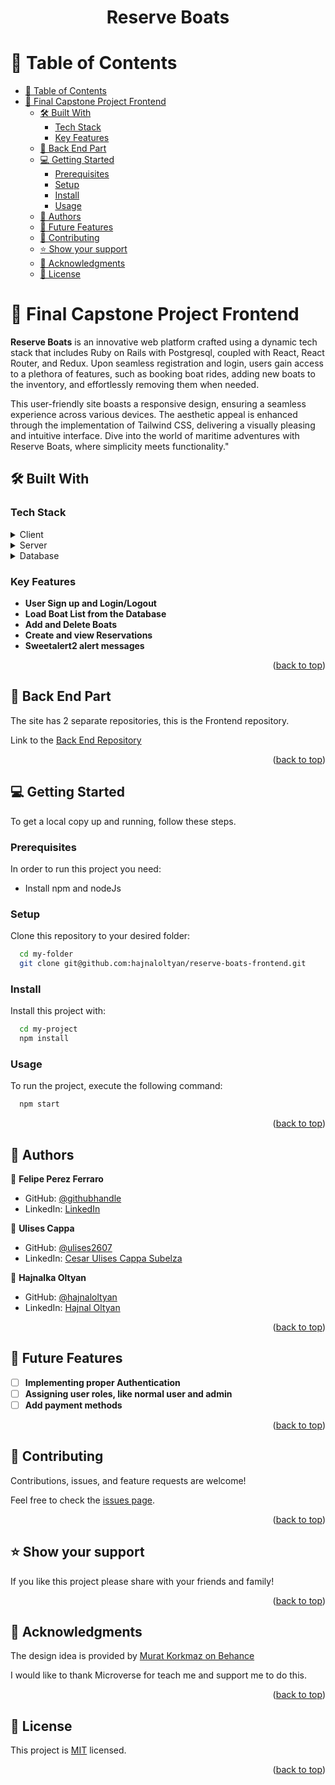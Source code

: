 <a name="readme-top"></a>
<div align="center">

  <h1><b>Reserve Boats</b></h1>

</div>

<!-- TABLE OF CONTENTS -->

# 📗 Table of Contents

- [📗 Table of Contents](#-table-of-contents)
- [📖 Final Capstone Project Frontend ](#-final-capstone-project-frontend-)
  - [🛠 Built With ](#-built-with-)
    - [Tech Stack ](#tech-stack-)
    - [Key Features ](#key-features-)
  - [🚀 Back End Part ](#-back-end-part-)
  - [💻 Getting Started ](#-getting-started-)
    - [Prerequisites](#prerequisites)
    - [Setup](#setup)
    - [Install](#install)
    - [Usage](#usage)
  - [👥 Authors ](#-authors-)
  - [🔭 Future Features ](#-future-features-)
  - [🤝 Contributing ](#-contributing-)
  - [⭐️ Show your support ](#️-show-your-support-)
  - [🙏 Acknowledgments ](#-acknowledgments-)
  - [📝 License ](#-license-)

<!-- PROJECT DESCRIPTION -->

# 📖 Final Capstone Project Frontend <a name="about-project"></a>

**Reserve Boats** is an innovative web platform crafted using a dynamic tech stack that includes Ruby on Rails with Postgresql, coupled with React, React Router, and Redux. Upon seamless registration and login, users gain access to a plethora of features, such as booking boat rides, adding new boats to the inventory, and effortlessly removing them when needed.

This user-friendly site boasts a responsive design, ensuring a seamless experience across various devices. The aesthetic appeal is enhanced through the implementation of Tailwind CSS, delivering a visually pleasing and intuitive interface. Dive into the world of maritime adventures with Reserve Boats, where simplicity meets functionality."

## 🛠 Built With <a name="built-with"></a>

### Tech Stack <a name="tech-stack"></a>

<details>
  <summary>Client</summary>
  <ul>
    <li><a href="https://es.react.dev/">React</a></li>
  </ul>
</details>


<details>
  <summary>Server</summary>
  <ul>
    <li><a href="https://rubyonrails.org/">Ruby on Rails</a></li>
  </ul>
</details>

<details>
<summary>Database</summary>
  <ul>
    <li><a href="https://www.postgresql.org/">PostgreSQL</a></li>
  </ul>
</details>

<!-- Features -->

### Key Features <a name="key-features"></a>

- **User Sign up and Login/Logout**
- **Load Boat List from the Database**
- **Add and Delete Boats**
- **Create and view Reservations**
- **Sweetalert2 alert messages**

<p align="right">(<a href="#readme-top">back to top</a>)</p>

<!-- BACK END PART -->

## 🚀 Back End Part <a name="back-end-part"></a>

The site has 2 separate repositories, this is the Frontend repository.

Link to the [Back End Repository](https://github.com/hajnaloltyan/reserve-boats-backend)

<p align="right">(<a href="#readme-top">back to top</a>)</p>

<!-- GETTING STARTED -->

## 💻 Getting Started <a name="getting-started"></a>

To get a local copy up and running, follow these steps.

### Prerequisites

In order to run this project you need:

- Install npm and nodeJs

### Setup

Clone this repository to your desired folder:

```sh
  cd my-folder
  git clone git@github.com:hajnaloltyan/reserve-boats-frontend.git
```

### Install

Install this project with:

```sh
  cd my-project
  npm install
```

### Usage

To run the project, execute the following command:

```sh
  npm start
```

<p align="right">(<a href="#readme-top">back to top</a>)</p>

<!-- AUTHORS -->

## 👥 Authors <a name="authors"></a>

👤 **Felipe Perez Ferraro**

- GitHub: [@githubhandle](https://github.com/Felipe-Perez-Ferraro)
- LinkedIn: [LinkedIn](https://www.linkedin.com/in/felipe-perez-ferraro-6b9358218/)

👤 **Ulises Cappa**

- GitHub: [@ulises2607](https://github.com/ulises2607)
- LinkedIn: [Cesar Ulises Cappa Subelza](https://www.linkedin.com/in/cesar-ulises-cappa-subelza/)

👤 **Hajnalka Oltyan**

- GitHub: [@hajnaloltyan](https://github.com/hajnaloltyan)
- LinkedIn: [Hajnal Oltyan](https://www.linkedin.com/in/hajnaloltyan)

<p align="right">(<a href="#readme-top">back to top</a>)</p>

<!-- FUTURE FEATURES -->

## 🔭 Future Features <a name="future-features"></a>

- [ ] **Implementing proper Authentication**
- [ ] **Assigning user roles, like normal user and admin**
- [ ] **Add payment methods**

<p align="right">(<a href="#readme-top">back to top</a>)</p>

<!-- CONTRIBUTING -->

## 🤝 Contributing <a name="contributing"></a>

Contributions, issues, and feature requests are welcome!

Feel free to check the [issues page](https://github.com/hajnaloltyan/reserve-boats-frontend/issues).

<p align="right">(<a href="#readme-top">back to top</a>)</p>

<!-- SUPPORT -->

## ⭐️ Show your support <a name="support"></a>

If you like this project please share with your friends and family!

<p align="right">(<a href="#readme-top">back to top</a>)</p>

<!-- ACKNOWLEDGEMENTS -->

## 🙏 Acknowledgments <a name="acknowledgements"></a>

The design idea is provided by [Murat Korkmaz on Behance](https://www.behance.net/gallery/26425031/Vespa-Responsive-Redesign)

I would like to thank Microverse for teach me and support me to do this.

<p align="right">(<a href="#readme-top">back to top</a>)</p>

<!-- LICENSE -->

## 📝 License <a name="license"></a>

This project is [MIT](./LICENSE) licensed.

<p align="right">(<a href="#readme-top">back to top</a>)</p>

